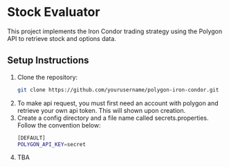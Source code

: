 # Stock Evaluator

This project implements the Iron Condor trading strategy using the Polygon API to retrieve stock and options data.

## Setup Instructions

1. Clone the repository:
   ```bash
   git clone https://github.com/yourusername/polygon-iron-condor.git
2. To make api request, you must first need an account with polygon and retrieve your own api token. This will shown upon creation.
3. Create a config directory and a file name called secrets.properties. Follow the convention below:
   ```bash
   [DEFAULT]
   POLYGON_API_KEY=secret
4. TBA